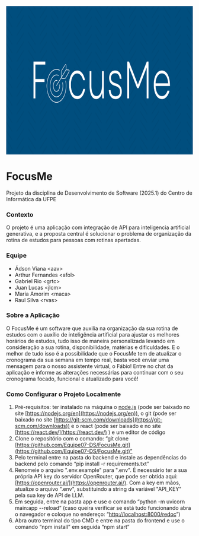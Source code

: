 <img src="assets/FocusMe-Logo.png" height="400px">

# **FocusMe**
Projeto da disciplina de Desenvolvimento de Software (2025.1) do Centro de Informática da UFPE

### **Contexto**
O projeto é uma aplicação com integração de API para inteligencia artificial generativa, e a proposta central é solucionar o problema de organização da rotina de estudos para pessoas com rotinas apertadas.

### **Equipe**
* Ádson Viana \<aav>
* Arthur Fernandes \<afol>
* Gabriel Rio \<grtc>
* Juan Lucas \<jlcm>
* Maria Amorim \<maca>
* Raul Silva \<rvas>

### **Sobre a Aplicação**

O FocusMe é um software que auxilia na organização da sua rotina de estudos com o auxílio de inteligência artificial para ajustar os melhores horários de estudos, tudo isso de maneira personalizada levando em consideração a sua rotina, disponibilidade, matérias e dificuldades. E o melhor de tudo isso é a possibilidade que o FocusMe tem de atualizar o cronograma da sua semana em tempo real, basta você enviar uma mensagem para o nosso assistente virtual, o Fábio! Entre no chat da aplicação e informe as alterações necessárias para continuar com o seu cronograma focado, funcional e atualizado para você!

### **Como Configurar o Projeto Localmente**

1. Pré-requisitos: ter instalado na máquina o [node.js](http://node.js) (pode ser baixado no site [https://nodejs.org/en](https://nodejs.org/en)), o git (pode ser baixado no site [https://git-scm.com/downloads](https://git-scm.com/downloads)) e o react (pode ser baixado e no site [https://react.dev/](https://react.dev/) ) e um editor de código
2. Clone o repositório com o comando: “git clone [https://github.com/Equipe07-DS/FocusMe.git](https://github.com/Equipe07-DS/FocusMe.git)”
3. Pelo terminal entre na pasta do backend e instale as dependências do backend pelo comando  “pip install \-r requirements.txt”
4. Renomeie o arquivo ".env.example" para ".env". É necessário ter a sua própria API key do servidor OpenRouter, que pode ser obtida aqui: [https://openrouter.ai/](https://openrouter.ai/). Com a key em mãos, atualize o arquivo ".env", substituindo a string da variável "API_KEY" pela sua key de API de LLM. 
5. Em seguida, entre na pasta app e use o comando “python -m uvicorn main:app --reload” (caso queira verificar se está tudo funcionando abra o navegador e coloque no endereço: “[http://localhost:8000/redoc](http://localhost:8000/redoc)”)
6. Abra outro terminal do tipo CMD e entre na pasta do frontend e use o comando “npm install” em seguida “npm start”